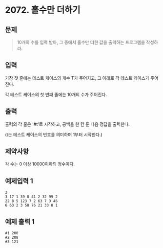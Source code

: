 # 2072. 홀수만 더하기
## 문제
> 10개의 수를 입력 받아, 그 중에서 홀수만 더한 값을 출력하는 프로그램을 작성하라.
## 입력
가장 첫 줄에는 테스트 케이스의 개수 T가 주어지고, 그 아래로 각 테스트 케이스가 주어진다.

각 테스트 케이스의 첫 번째 줄에는 10개의 수가 주어진다.

## 출력
출력의 각 줄은 '#t'로 시작하고, 공백을 한 칸 둔 다음 정답을 출력한다.

(t는 테스트 케이스의 번호를 의미하며 1부터 시작한다.)

## 제약사항
각 수는 0 이상 10000이하의 정수이다.

## 예제입력 1
```
3
3 17 1 39 8 41 2 32 99 2
22 8 5 123 7 2 63 7 3 46
6 63 2 3 58 76 21 33 8 1   
```
## 예제 출력 1
```
#1 200
#2 208
#3 121
```

